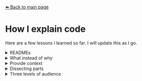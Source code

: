 [⬅️ Back to main page](https://github.com/JonasKoenig/CodeOnMyMind)

# How I explain code

Here are a few lessons I learned so far. I will update this as I go.

<details>
<summary>READMEs</summary>

I create a README file for every project in this repository. It is prominently displayed beneath all files and aims to document what the project is about. Markdown has a compact syntax and covers everything I need so far.

</details>

<details>
<summary>What instead of why</summary>

To convey the idea behind a piece of code it is more important to explain _what_ it does in terms of the problem, we are trying to solve. Therefore _why_ the syntax acts the way it does should come second.

</details>

<details>
<summary>Provide context</summary>

In an effort to appeal to a wider audience, I decided to write a short intro for every project. Explaining _what_ I do is the point of this repository. Explaining _why_ I do it is what makes it worth your while. I find that providing a little context goes a long way.

</details>

<details>
<summary>Dissecting parts</summary>

One interesting way of notating a function is to take it apart:

```python
              np.random                           # load random module
              np.random.randint(0, 2, size=(a,a)) # random values 0 or 1 on a grid of size a times a
random_grid = np.random.randint(0, 2, size=(a,a)) # give it a name
```

I will try to incorporate this into my explanations.

</details>

<details>
<summary>Three levels of audience</summary>

The goal is to write a text, that three levels of audience can read. Beginners, Advanced and Experts should all be able to take something from the text.

This proved pretty challenging. I try to include an outlook after every topic, where I drop a few keywords, that interested readers can further research.

</details>
